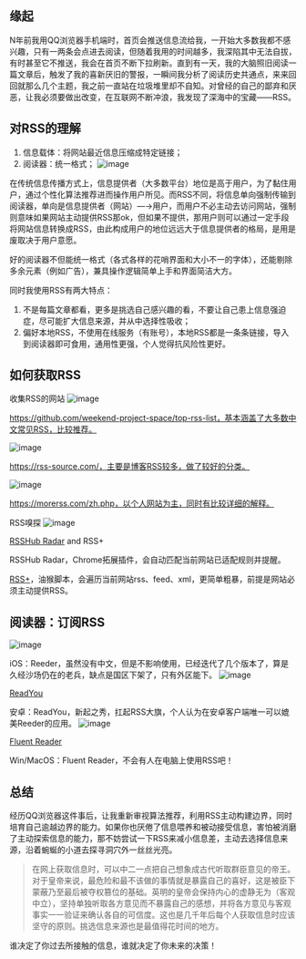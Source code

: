 ## 缘起
N年前我用QQ浏览器手机端时，首页会推送信息流给我，一开始大多数我都不感兴趣，只有一两条会点进去阅读，但随着我用的时间越多，我深陷其中无法自拔，有时甚至它不推送，我会在首页不断下拉刷新。直到有一天，我的大脑照旧阅读一篇文章后，触发了我的喜新厌旧的警报，一瞬间我分析了阅读历史共通点，来来回回就那么几个主题，我之前一直站在垃圾堆里却不自知。对曾经的自己的鄙弃和厌恶，让我必须要做出改变，在互联网不断冲浪，我发现了深海中的宝藏——RSS。

## 对RSS的理解

1. 信息载体：将网站最近信息压缩成特定链接；
2. 阅读器：统一格式；
![image](https://github.com/wqlabs/wqlabs.github.io/assets/39255755/a782a07c-1a0a-4119-bd4b-a2fb714ba36c)


在传统信息传播方式上，信息提供者（大多数平台）地位是高于用户，为了黏住用户，通过个性化算法推荐进而操作用户所见。而RSS不同，将信息单向强制传输到阅读器，单向是信息提供者（网站）—→用户，而用户不必主动去访问网站，强制则意味如果网站主动提供RSS那ok，但如果不提供，那用户则可以通过一定手段将网站信息转换成RSS，由此构成用户的地位远远大于信息提供者的格局，是用是废取决于用户意愿。

好的阅读器不但能统一格式（各式各样的花哨界面和大小不一的字体），还能剔除多余元素（例如广告），兼具操作逻辑简单上手和界面简洁大方。

同时我使用RSS有两大特点：

1. 不是每篇文章都看，更多是挑选自己感兴趣的看，不要让自己患上信息强迫症，尽可能扩大信息来源，并从中选择性吸收；
2. 偏好本地RSS，不使用在线服务（有账号），本地RSS都是一条条链接，导入到阅读器即可食用，通用性更强，个人觉得抗风险性更好。

## 如何获取RSS
收集RSS的网站
![image](https://github.com/wqlabs/wqlabs.github.io/assets/39255755/d1be73b7-afab-4bba-bcc9-0c39ac26323c)


https://github.com/weekend-project-space/top-rss-list，基本涵盖了大多数中文常见RSS，比较推荐。

![image](https://github.com/wqlabs/wqlabs.github.io/assets/39255755/2ecee442-9049-45ce-9cbc-29c03d76471f)


https://rss-source.com/，主要是博客RSS较多，做了较好的分类。

![image](https://github.com/wqlabs/wqlabs.github.io/assets/39255755/f1a68861-a935-4c23-9770-9e7f61c5b73d)

https://morerss.com/zh.php，以个人网站为主，同时有比较详细的解释。

RSS嗅探
![image](https://github.com/wqlabs/wqlabs.github.io/assets/39255755/3ff2740e-1a06-412c-b24c-402e2fe75c4d)

[RSSHub Radar](https://chromewebstore.google.com/detail/rsshub-radar/kefjpfngnndepjbopdmoebkipbgkggaa) and RSS+

RSSHub Radar，Chrome拓展插件，会自动匹配当前网站已适配规则并提醒。

[RSS+](https://greasyfork.org/zh-CN/scripts/373252-rss-show-site-all-rss)，油猴脚本，会遍历当前网站rss、feed、xml，更简单粗暴，前提是网站必须主动提供RSS。

## 阅读器：订阅RSS
![image](https://github.com/wqlabs/wqlabs.github.io/assets/39255755/fb8354c0-804d-46f2-a4c7-6f864f69f078)


iOS：Reeder，虽然没有中文，但是不影响使用，已经迭代了几个版本了，算是久经沙场仍在的老兵，缺点是国区下架了，只有外区能下。
![image](https://github.com/wqlabs/wqlabs.github.io/assets/39255755/418ae9cc-8247-4b50-90a8-d76b8603e4d0)

[ReadYou](https://github.com/Ashinch/ReadYou)

安卓：ReadYou，新起之秀，扛起RSS大旗，个人认为在安卓客户端唯一可以媲美Reeder的应用。
![image](https://github.com/wqlabs/wqlabs.github.io/assets/39255755/cf680203-b66a-4091-9f00-2a1a92fd97ab)

[Fluent Reader](https://github.com/yang991178/fluent-reader)

Win/MacOS：Fluent Reader，不会有人在电脑上使用RSS吧！

## 总结
经历QQ浏览器这件事后，让我重新审视算法推荐，利用RSS主动构建边界，同时培育自己逾越边界的能力。如果你也厌倦了信息喂养和被动接受信息，害怕被消磨了主动探索信息的能力，那不妨尝试一下RSS来减小信息差，主动去选择信息来源，沿着蜿蜒的小道去探寻洞穴外一丝丝光亮。

> 在网上获取信息时，可以中二一点把自己想象成古代听取群臣意见的帝王。对于皇帝来说，最危险和最不该做的事情就是暴露自己的喜好，这是被臣下蒙蔽乃至最后被夺权篡位的基础。英明的皇帝会保持内心的虚静无为（客观中立），坚持单独听取各方意见而不暴露自己的感想，并将各方意见与客观事实一一验证来确认各自的可信度。这也是几千年后每个人获取信息时应该坚守的原则。挑选信息来源也是最值得花时间的地方。

谁决定了你过去所接触的信息，谁就决定了你未来的决策！